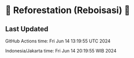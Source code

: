 
# 🌳 Reforestation (Reboisasi) 🌲

## Last Updated

GitHub Actions time: Fri Jun 14 13:19:55 UTC 2024

Indonesia/Jakarta time: Fri Jun 14 20:19:55 WIB 2024
